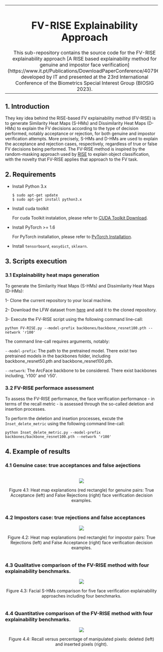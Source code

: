<table><td align="center" width="9999">

  <h1 align="center"> FV-RISE Explainability Approach </h1>
  This sub-repository contains the source code for the FV-RISE explainability approach [A RISE based explainability method for genuine and impostor face verification](https://www.it.pt/Publications/DownloadPaperConference/40796) developed by IT and presented at the 23rd International Conference of the Biometrics Special Interest Group (BIOSIG 2023).


  
</td></table>
<table>

 ## 1. Introduction

 They key idea behind the RISE-based FV explainability method (FV-RISE) is to generate Similarity Heat Maps (S-HMs) and Dissimilarity Heat Maps (D-HMs) to explain the FV decisions according to the type of decision  performed, notably acceptance or rejection, for both genuine and impostor verification attempts. More precisely, S-HMs and D-HMs are used to explain the acceptance and rejection cases, respectively, regardless of true or false FV decisions being performed. The FV-RISE method is inspired by the random-masking approach used by [RISE](https://arxiv.org/pdf/1806.07421.pdf) to explain object classification, with the novelty that FV-RISE applies that approach to the FV task. 

 ## 2. Requirements
- Install Python 3.x

     `$ sudo apt-get update` \
     `$ sudo apt-get install python3.x`
     
- Install cuda toolkit

     For cuda Toolkit instalation, please refer to [CUDA Toolkit Download](https://developer.nvidia.com/cuda-toolkit-archive).
  
- Install PyTorch >= 1.6
   
     For PyTorch installation, please refer to [PyTorch Installation](https://gitlab.eurecom.fr/xaiface_project/xaiface_private/xaiface_face_recognition_pipelines/-/blob/master/Face_processing_tools/Recognition/ArcFace/Pytorch_install.md?ref_type=heads).

- Install `tensorboard`, `easydict`, `sklearn`.

## 3. Scripts execution
### 3.1  Explainability heat maps generation

To generate the Similarity Heat Maps (S-HMs) and Dissimilarity Heat Maps (D-HMs):

1- Clone the current repository to your local machine.

2- Download the LFW dataset from [here](https://drive.google.com/drive/folders/1QAZEFkM7iADo5FAC8Z3kepDdLJ_sRovm) and add it to the cloned repository.

3- Execute the FV-RISE script using the following command line-call:

`python FV-RISE.py --model-prefix backbones/backbone_resnet100.pth --network 'r100'`

The command line-call requires arguments, notably:

`--model-prefix`: The path to the pretrained model. There exist two pretrained models in the backbones folder, including backbone_resnet50.pth and backbone_resnet100.pth.

`--network`: The ArcFace backbone to be considered. There exist backbones including, 'r100' and 'r50'.

### 3.2  FV-RISE performace assessment
To assess the FV-RISE performance, the face verification performance - in terms of the recall metric - is assessed through the so-called deletion and insertion processes.

To perform the deletion and insetion processes, excute the `Inset_delete_metric` using the following command line-call:


`python Inset_delete_metric.py --model-prefix backbones/backbone_resnet100.pth --network 'r100'`


 ## 4. Example of results

### 4.1  Genuine case: true acceptances and false aejections


<table>
  

<p align="center">
<img src="https://drive.google.com/uc?export=view&id=1XMnvVuUaD4S9zduuJW7RI-JM5LYBWA_p/view?usp=sharing">

</p>
<figcaption align="center">Figure 4.1: Heat map explanations (red rectangle) for genuine pairs: True Acceptance (left) and False Rejections (right) face verification decision examples.
</figcaption>
</table>


<table>

### 4.2   Impostors case: true rejections and false acceptances

<p align="center">
<img src="https://drive.google.com/uc?export=view&id=1QVgWLRAEXswlvhZnaTuhJjrxLGaXFkFg">
</p>
<figcaption align="center">Figure 4.2: Heat map explanations (red rectangle) for impostor pairs: True Rejections (left) and False Acceptance (right) face verification decision examples.

</figcaption>
</table>

<table>

### 4.3   Qualitative comparison of the FV-RISE method with four explainability benchmarks. 

<p align="center">
<img src="https://drive.google.com/uc?export=view&id=1owIjMExizyZh_k4GqyelRSE004G7OKAS">
</p>

<figcaption align="center">Figure 4.3: Facial S-HMs comparison for five face verification explainability approaches including four benchmarks.
</table>

### 4.4   Quantitative comparison of the FV-RISE method with four explainability benchmarks. 

<p align="center">
<img src="https://drive.google.com/uc?export=view&id=1uQFss-7dTgVYIZJxK3rSWMONTxvDvq_W">
</p>

<figcaption align="center">Figure 4.4: Recall versus percentage of manipulated pixels: deleted (left) and inserted pixels (right).

</table>





